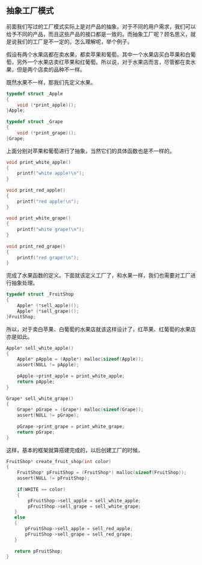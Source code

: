## 抽象工厂模式

前面我们写过的工厂模式实际上是对产品的抽象。对于不同的用户需求，我们可以给予不同的产品，而且这些产品的接口都是一致的。而抽象工厂呢？顾名思义，就是说我们的工厂是不一定的。怎么理解呢，举个例子。

假设有两个水果店都在卖水果，都卖苹果和葡萄。其中一个水果店买白苹果和白葡萄，另外一个水果店卖红苹果和红葡萄。所以说，对于水果店而言，尽管都在卖水果，但是两个店卖的品种不一样。  

既然水果不一样，那我们先定义水果。
```c
typedef struct _Apple  
{  
    void (*print_apple)();  
}Apple;  
  
typedef struct _Grape  
{  
    void (*print_grape)();  
}Grape;
```
上面分别对苹果和葡萄进行了抽象，当然它们的具体函数也是不一样的。
```c
void print_white_apple()  
{  
    printf("white apple!\n");  
}  
  
void print_red_apple()  
{  
    printf("red apple!\n");  
}  
 
void print_white_grape()  
{  
    printf("white grape!\n");  
}  
  
void print_red_grape()  
{  
    printf("red grape!\n");  
}
```
完成了水果函数的定义。下面就该定义工厂了，和水果一样，我们也需要对工厂进行抽象处理。
```c
typedef struct _FruitShop  
{  
    Apple* (*sell_apple)();  
    Apple* (*sell_grape)();  
}FruitShop;
```
所以，对于卖白苹果、白葡萄的水果店就该这样设计了，红苹果、红葡萄的水果店亦是如此。
```c
Apple* sell_white_apple()  
{  
    Apple* pApple = (Apple*) malloc(sizeof(Apple));  
    assert(NULL != pApple);  
  
    pApple->print_apple = print_white_apple;  
    return pApple;  
}  
  
Grape* sell_white_grape()  
{  
    Grape* pGrape = (Grape*) malloc(sizeof(Grape));  
    assert(NULL != pGrape);  
  
    pGrape->print_grape = print_white_grape;  
    return pGrape;  
} 
```
这样，基本的框架就算搭建完成的，以后创建工厂的时候，
```c
FruitShop* create_fruit_shop(int color)  
{  
    FruitShop* pFruitShop = (FruitShop*) malloc(sizeof(FruitShop));  
    assert(NULL != pFruitShop);  
  
    if(WHITE == color)  
    {  
        pFruitShop->sell_apple = sell_white_apple;  
        pFruitShop->sell_grape = sell_white_grape;  
   }  
   else  
   {  
       pFruitShop->sell_apple = sell_red_apple;  
       pFruitShop->sell_grape = sell_red_grape;  
   }  
 
   return pFruitShop;  
} 
```